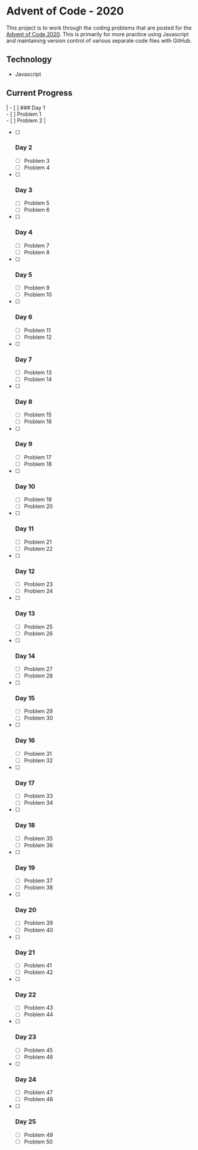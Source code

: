 # Advent of Code - 2020

This project is to work through the coding problems that are posted for the [Advent of Code 2020](www.adventofcode.com/2020).  This is primarily for more practice using Javascript and maintaining version control of various separate code files with GitHub.

## Technology

- Javascript

## Current Progress

| - [ ] ### Day 1<br>  - [ ] Problem 1<br>  - [ ] Problem 2 | 

- [ ] ### Day 2
    - [ ] Problem 3
    - [ ] Problem 4

- [ ] ### Day 3
    - [ ] Problem 5
    - [ ] Problem 6

- [ ] ### Day 4
    - [ ] Problem 7
    - [ ] Problem 8

- [ ] ### Day 5
    - [ ] Problem 9
    - [ ] Problem 10

- [ ] ### Day 6
    - [ ] Problem 11
    - [ ] Problem 12

- [ ] ### Day 7
    - [ ] Problem 13
    - [ ] Problem 14

- [ ] ### Day 8
    - [ ] Problem 15
    - [ ] Problem 16

- [ ] ### Day 9
    - [ ] Problem 17
    - [ ] Problem 18

- [ ] ### Day 10
    - [ ] Problem 19
    - [ ] Problem 20

- [ ] ### Day 11
    - [ ] Problem 21
    - [ ] Problem 22

- [ ] ### Day 12
    - [ ] Problem 23
    - [ ] Problem 24

- [ ] ### Day 13
    - [ ] Problem 25
    - [ ] Problem 26

- [ ] ### Day 14
    - [ ] Problem 27
    - [ ] Problem 28

- [ ] ### Day 15
    - [ ] Problem 29
    - [ ] Problem 30

- [ ] ### Day 16
    - [ ] Problem 31
    - [ ] Problem 32

- [ ] ### Day 17
    - [ ] Problem 33
    - [ ] Problem 34

- [ ] ### Day 18
    - [ ] Problem 35
    - [ ] Problem 36

- [ ] ### Day 19
    - [ ] Problem 37
    - [ ] Problem 38

- [ ] ### Day 20
    - [ ] Problem 39
    - [ ] Problem 40

- [ ] ### Day 21
    - [ ] Problem 41
    - [ ] Problem 42

- [ ] ### Day 22
    - [ ] Problem 43
    - [ ] Problem 44

- [ ] ### Day 23
    - [ ] Problem 45
    - [ ] Problem 46

- [ ] ### Day 24
    - [ ] Problem 47
    - [ ] Problem 48

- [ ] ### Day 25
    - [ ] Problem 49
    - [ ] Problem 50